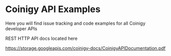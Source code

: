 # Coinigy API Examples

Here you will find issue tracking and code examples for all Coinigy developer APIs



REST HTTP API docs located here

https://storage.googleapis.com/coinigy-docs/CoinigyAPIDocumentation.pdf

